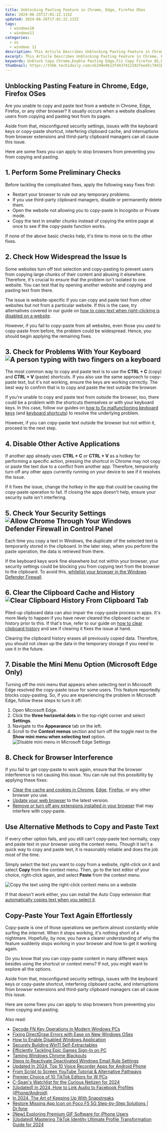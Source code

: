 ```yaml
---
title: Unblocking Pasting Feature in Chrome, Edge, Firefox OSes
date: 2024-06-25T17:01:22.115Z
updated: 2024-06-26T17:01:22.115Z
tags:
  - windows10
  - windows11
categories:
  - os
  - windows 11
description: This Article Describes Unblocking Pasting Feature in Chrome, Edge, Firefox OSes
excerpt: This Article Describes Unblocking Pasting Feature in Chrome, Edge, Firefox OSes
keywords: Unblock Copy Chrome,Enable Pasting Edge,Fix Copy Firefox OS,Remove Pasting Limit,Overcome Copy Blocks,Extend Text Cut/Copy,Free Paste Feature
thumbnail: https://thmb.techidaily.com/a5249e9b13fd437412102feed5c7841b8ccf98fdf0188fbbf3a215fd35680a08.JPG
---
```


## Unblocking Pasting Feature in Chrome, Edge, Firefox OSes

 Are you unable to copy and paste text from a website in Chrome, Edge, Firefox, or any other browser? It usually occurs when a website disallows users from copying and pasting text from its pages.

 Aside from that, misconfigured security settings, issues with the keyboard keys or copy-paste shortcut, interfering clipboard cache, and interruptions from browser extensions and third-party clipboard managers can all cause this issue.

 Here are some fixes you can apply to stop browsers from preventing you from copying and pasting.

## 1\. Perform Some Preliminary Checks

 Before tackling the complicated fixes, apply the following easy fixes first:

* Restart your browser to rule out any temporary problems.
* If you use third-party clipboard managers, disable or permanently delete them.
* Open the website not allowing you to copy-paste in Incognito or Private mode.
* Copy the text in smaller chunks instead of copying the entire page at once to see if the copy-paste function works.

 If none of the above basic checks help, it's time to move on to the other fixes.

## 2\. Check How Widespread the Issue Is

 Some websites turn off text selection and copy-pasting to prevent users from copying large chunks of their content and abusing it elsewhere. Therefore, it's crucial to ensure that the problem isn't isolated to one website. You can test that by opening another website and copying and pasting text from there.

 The issue is website-specific if you can copy and paste text from other websites but not from a particular website. If this is the case, try alternatives covered in our guide on [how to copy text when right-clicking is disabled on a website](https://www.makeuseof.com/copy-webpage-text-without-right-click/).

 However, if you fail to copy-paste from all websites, even those you used to copy-paste from before, the problem could be widespread. Hence, you should begin applying the remaining fixes.

## 3\. Check for Problems With Your Keyboard ![A person typing with two fingers on a keyboard](https://static1.makeuseofimages.com/wordpress/wp-content/uploads/2023/08/a-person-typing-with-two-fingers-on-a-keyboard.jpg)

 The most common way to copy and paste text is to use the **CTRL + C** (copy) and **CTRL + V** (paste) shortcuts. If you also use the same approach to copy-paste text, but it's not working, ensure the keys are working correctly. The best way to confirm that is to copy and paste the text outside the browser.

 If you're unable to copy and paste text from outside the browser, too, there could be a problem with the shortcuts themselves or with your keyboard keys. In this case, follow our guides on [how to fix malfunctioning keyboard keys](https://www.makeuseof.com/fix-keyboard-keys-not-working-windows/) (and [keyboard shortcuts](https://www.makeuseof.com/ways-fix-keyboard-shortcuts-not-working-in-windows-10/)) to resolve the underlying problem.

 However, if you can copy-paste text outside the browser but not within it, proceed to the next step.

## 4\. Disable Other Active Applications

 If another app already uses **CTRL + C** or **CTRL + V** as a hotkey for performing a specific action, pressing the shortcut in Chrome may not copy or paste the text due to a conflict from another app. Therefore, temporarily turn off any other apps currently running on your device to see if it resolves the issue.

 If it fixes the issue, change the hotkey in the app that could be causing the copy-paste operation to fail. If closing the apps doesn't help, ensure your security suite isn't interfering.

## 5\. Check Your Security Settings ![Allow Chrome Through Your Windows Defender Firewall in Control Panel](https://static1.makeuseofimages.com/wordpress/wp-content/uploads/2023/08/allow-chrome-through-your-windows-defender-firewall-in-control-panel.jpg)

 Each time you copy a text in Windows, the duplicate of the selected text is temporarily stored in the clipboard. In the later step, when you perform the paste operation, the data is retrieved from there.

 If the keyboard keys work fine elsewhere but not within your browser, your security settings could be blocking you from copying text from the browser to the clipboard. To avoid this, [whitelist your browser in the Windows Defender Firewall](https://www.makeuseof.com/how-to-allow-apps-windows-firewall/).

## 6\. Clear the Clipboard Cache and History ![Clear Clipboard History From Clipboard Tab](https://static1.makeuseofimages.com/wordpress/wp-content/uploads/2022/10/Clear-Clipboard-History-From-Clipboard-Tab.jpg)

 Piled-up clipboard data can also impair the copy-paste process in apps. It's more likely to happen if you have never cleared the clipboard cache or history prior to this. If that's true, refer to our guide on [how to clear clipboard history](https://www.makeuseof.com/windows-11-clear-clipboard-history/) and see if clearing it fixes the issue at hand.

 Clearing the clipboard history erases all previously copied data. Therefore, you should not clean up the data in the temporary storage if you need to use it in the future.

## 7\. Disable the Mini Menu Option (Microsoft Edge Only)

 Turning off the mini menu that appears when selecting text in Microsoft Edge resolved the copy-paste issue for some users. This feature reportedly blocks copy-pasting. So, if you are experiencing the problem in Microsoft Edge, follow these steps to turn it off:

1. Open Microsoft Edge.
2. Click the **three horizontal dots** in the top-right corner and select **Settings**.
3. Navigate to the **Appearance** tab on the left.
4. Scroll to the **Context menus** section and turn off the toggle next to the **Show mini menu when selecting text** option.  
![Disable mini menu in Microsoft Edge Settings](https://static1.makeuseofimages.com/wordpress/wp-content/uploads/2023/08/disable-mini-menu-in-microsoft-edge-settings.jpg)

## 8\. Check for Browser Interference

 If you fail to get copy-paste to work again, ensure that the browser interference is not causing this issue. You can rule out this possibility by applying these fixes:

* [Clear the cache and cookies in Chrome](https://www.makeuseof.com/how-to-clear-cookies-cache-in-chrome/), [Edge](https://www.makeuseof.com/how-to-clear-microsoft-edge-cache-browsing-data/), [Firefox](https://www.makeuseof.com/clear-cache-firefox/), or any other browser you use.
* [Update your web browser](https://www.makeuseof.com/how-to-update-chrome-firefox-edge-desktop-mobile/) to the latest version.
* [Remove or turn off any extensions installed in your browser](https://www.makeuseof.com/tag/how-to-clean-up-your-browser-extensions-the-easy-way/) that may interfere with copy-paste.

## Use Alternative Methods to Copy and Paste Text

 If every other option fails, and you still can't copy-paste text normally, copy and paste text in your browser using the context menu. Though it isn't a quick way to copy and paste text, it is reasonably reliable and does the job most of the time.

 Simply select the text you want to copy from a website, right-click on it and select **Copy** from the context menu. Then, go to the text editor of your choice, right-click again, and select **Paste** from the context menu.

![Copy the text using the right-click context menu on a website](https://static1.makeuseofimages.com/wordpress/wp-content/uploads/2023/08/copy-the-text-using-the-right-click-context-menu-on-a-website-1.jpg)

 If that doesn't work either, you can install the Auto Copy extension that [automatically copies text when you select it](https://www.makeuseof.com/automatically-copy-chrome-edge-firefox-text/).

## Copy-Paste Your Text Again Effortlessly

 Copy-paste is one of those operations we perform almost constantly while surfing the internet. When it stops working, it's nothing short of a nightmare. Hopefully, by now, you have a clearer understanding of why the feature suddenly stops working in your browser and how to get it working again.

 Do you know that you can copy-paste content in many different ways besides using the shortcut or context menu? If not, you might want to explore all the options.

 Aside from that, misconfigured security settings, issues with the keyboard keys or copy-paste shortcut, interfering clipboard cache, and interruptions from browser extensions and third-party clipboard managers can all cause this issue.

 Here are some fixes you can apply to stop browsers from preventing you from copying and pasting.

<span class="atpl-alsoreadstyle">Also read:</span>
<div><ul>
<li><a href="https://win11-tips.techidaily.com/decode-fn-key-operations-in-modern-windows-pcs/"><u>Decode FN Key Operations in Modern Windows PCs</u></a></li>
<li><a href="https://win11-tips.techidaily.com/fixing-directdraw-errors-with-ease-on-new-windows-oses/"><u>Fixing DirectDraw Errors with Ease on New Windows OSes</u></a></li>
<li><a href="https://win11-tips.techidaily.com/how-to-enable-disabled-windows-application/"><u>How to Enable Disabled Windows Application</u></a></li>
<li><a href="https://win11-tips.techidaily.com/securely-building-win11-self-extractables/"><u>Securely Building Win11 Self-Extractables</u></a></li>
<li><a href="https://win11-tips.techidaily.com/efficiently-tackling-epic-games-sign-in-on-pc/"><u>Efficiently Tackling Epic Games Sign-In on PC</u></a></li>
<li><a href="https://win11-tips.techidaily.com/taming-windows-chrome-blackouts/"><u>Taming Windows Chrome Blackouts</u></a></li>
<li><a href="https://win11-tips.techidaily.com/steps-to-reactivate-deactivated-windows-email-rule-settings/"><u>Steps to Reactivate Deactivated Windows Email Rule Settings</u></a></li>
<li><a href="https://sound-tweaking.techidaily.com/updated-in-2024-top-10-voice-recorder-apps-for-android-phone/"><u>Updated In 2024, Top 10 Voice Recorder Apps for Android Phone</u></a></li>
<li><a href="https://youtube-clips.techidaily.com/from-script-to-screen-youtube-tutorial-and-alternative-pathways/"><u>From Script to Screen  YouTube Tutorial & Alternative Pathways</u></a></li>
<li><a href="https://tiktok-clips.techidaily.com/premier-choice-of-10-tiktok-editors-for-w-pcs/"><u>Premier Choice of 10 TikTok Editors for W PCs</u></a></li>
<li><a href="https://extra-lessons.techidaily.com/c-spans-watchlist-for-the-curious-netizen-for-2024/"><u>C-Span's Watchlist for the Curious Netizen for 2024</u></a></li>
<li><a href="https://facebook-video-content.techidaily.com/updated-in-2024-how-to-link-audio-to-facebook-profiles-iphoneandroid/"><u>[Updated] In 2024, How to Link Audio to Facebook Profiles (iPhone/Android)</u></a></li>
<li><a href="https://snapchat-videos.techidaily.com/in-2024-the-art-of-keeping-up-with-snapstreaks/"><u>In 2024, The Art of Keeping Up With Snapstreaks</u></a></li>
<li><a href="https://fix-guide.techidaily.com/restore-missing-app-icon-on-poco-f5-5g-step-by-step-solutions-drfone-by-drfone-fix-android-problems-fix-android-problems/"><u>Restore Missing App Icon on Poco F5 5G Step-by-Step Solutions | Dr.fone</u></a></li>
<li><a href="https://some-knowledge.techidaily.com/new-exploring-premium-gif-software-for-iphone-users/"><u>[New] Exploring Premium GIF Software for iPhone Users</u></a></li>
<li><a href="https://tiktok-video-recordings.techidaily.com/updated-mastering-tiktok-identity-ultimate-profile-transformation-guide-for-2024/"><u>[Updated] Mastering TikTok Identity  Ultimate Profile Transformation Guide for 2024</u></a></li>
</ul></div>

<ins class="adsbygoogle"
      style="display:block"
      data-ad-client="ca-pub-7571918770474297"
      data-ad-slot="8358498916"
      data-ad-format="auto"
      data-full-width-responsive="true"></ins>